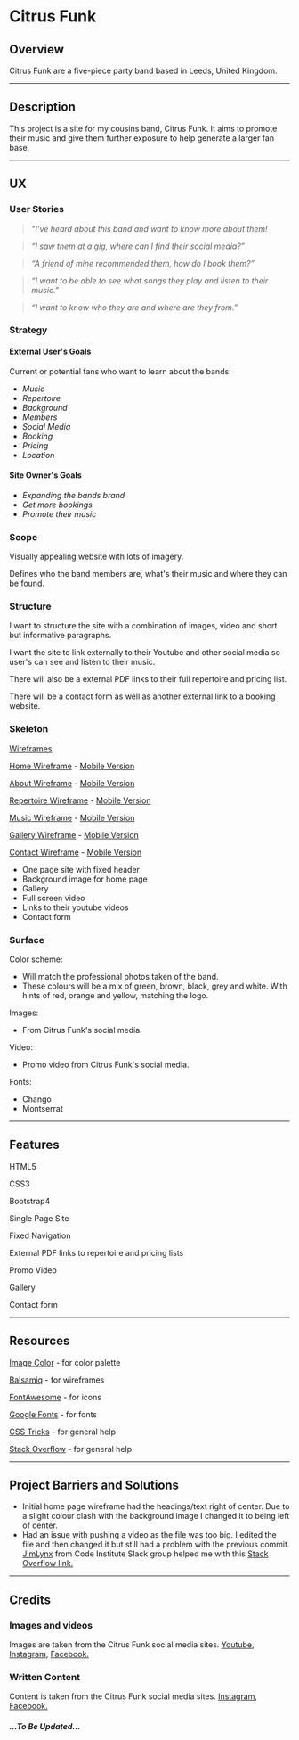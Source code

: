 # **Citrus Funk**

## Overview

 Citrus Funk are a five-piece party band based in Leeds, United Kingdom.


---

## Description

This project is a site for my cousins band, Citrus Funk. It aims to promote their music and give them further exposure to help generate a larger fan base.

---

## UX

### User Stories

>  *"I’ve heard about this band and want to know more about them!*

>  *“I saw them at a gig, where can I find their social media?”*

>  *“A friend of mine recommended them, how do I book them?”*

>  *“I want to be able to see what songs they play and listen to their music.”*

>  *“I want to know who they are and where are they from.”*

### **Strategy**

#### External User's Goals

Current or potential fans who want to learn about the bands:
* *Music*
* *Repertoire*
* *Background*
* *Members*
* *Social Media*
* *Booking*
* *Pricing*
* *Location*

#### Site Owner's Goals

* *Expanding the bands brand*
* *Get more bookings*
* *Promote their music*

### **Scope**

Visually appealing website with lots of imagery.

Defines who the band members are, what's their music and where they can be found.

### **Structure**

I want to structure the site with a combination of images, video and short but informative paragraphs.

I want the site to link externally to their Youtube and other social media so user's can see and listen to their music.

There will also be a external PDF links to their full repertoire and pricing list.

There will be a contact form as well as another external link to a booking website.

### **Skeleton**

[Wireframes](assets/docs/CitrusFunkWireframes)

[Home Wireframe](assets/docs/HomePageWireframe) - [Mobile Version](assets/docs/HomePageWireframeMobile)

[About Wireframe](assets/docs/AboutPageWireframe) - [Mobile Version](assets/docs/AboutPageWireframeMobile)

[Repertoire Wireframe](assets/docs/RepertoirePageWireframe) - [Mobile Version](assets/docs/RepertoirePageWireframeMobile)

[Music Wireframe](assets/docs/MusicPageWireframe) - [Mobile Version](assets/docs/MusicPageWireframeMobile)

[Gallery Wireframe](assets/docs/GalleryPageWireframe) - [Mobile Version](assets/docs/GalleryPageWireframeMobile)

[Contact Wireframe](assets/docs/ContactPageWireframe) - [Mobile Version](assets/docs/ContactPageWireframeMobile)


- One page site with fixed header
- Background image for home page
- Gallery
- Full screen video
- Links to their youtube videos
- Contact form

### **Surface**

Color scheme:
- Will match the professional photos taken of the band.
- These colours will be a mix of green, brown, black, grey and white. With hints of red, orange and yellow, matching the logo.

Images:
- From Citrus Funk's social media.

Video:
- Promo video from Citrus Funk's social media. 

Fonts: 
- Chango
- Montserrat

---

## Features

HTML5

CSS3

Bootstrap4

Single Page Site

Fixed Navigation

External PDF links to repertoire and pricing lists

Promo Video

Gallery

Contact form

---

## Resources

[Image Color](https://image-color.com/) - for color palette

[Balsamiq](https://balsamiq.com/) - for wireframes

[FontAwesome](https://fontawesome.com/) - for icons

[Google Fonts](https://fonts.google.com/) - for fonts

[CSS Tricks](https://css-tricks.com/) - for general help

[Stack Overflow](https://stackoverflow.com/) - for general help

---

## Project Barriers and Solutions

- Initial home page wireframe had the headings/text right of center. Due to a slight colour clash with the background image I changed it to being left of center.
- Had an issue with pushing a video as the file was too big. I edited the file and then changed it but still had a problem with the previous commit. [JimLynx](https://github.com/JimLynx) from Code Institute Slack group helped me with this [Stack Overflow link.](
https://stackoverflow.com/questions/4114095/how-do-i-revert-a-git-repository-to-a-previous-commit)

---

## Credits

### Images and videos

Images are taken from the Citrus Funk social media sites. [Youtube](https://www.youtube.com/channel/UCVdfhJitt4u6PKKVKD81Ldw/featured), [Instagram](https://www.instagram.com/citrusfunkuk/?hl=en), [Facebook.](https://www.facebook.com/citrusfunk/)

### Written Content

Content is taken from the Citrus Funk social media sites. [Instagram](https://www.instagram.com/citrusfunkuk/?hl=en), [Facebook.](https://www.facebook.com/citrusfunk/)



##### ...To Be Updated...